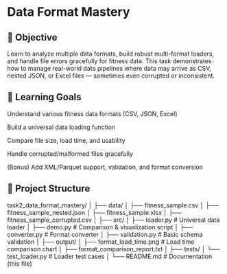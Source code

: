 # Data Format Mastery
## 🎯 Objective

Learn to analyze multiple data formats, build robust multi-format loaders, and handle file errors gracefully for fitness data.
This task demonstrates how to manage real-world data pipelines where data may arrive as CSV, nested JSON, or Excel files — sometimes even corrupted or inconsistent.

## 🧠 Learning Goals

Understand various fitness data formats (CSV, JSON, Excel)

Build a universal data loading function

Compare file size, load time, and usability

Handle corrupted/malformed files gracefully

(Bonus) Add XML/Parquet support, validation, and format conversion

## 📂 Project Structure
task2_data_format_mastery/
│
├── data/
│   ├── fitness_sample.csv
│   ├── fitness_sample_nested.json
│   ├── fitness_sample.xlsx
│   ├── fitness_sample_corrupted.csv
│
├── src/
│   ├── loader.py               # Universal data loader
│   ├── demo.py                 # Comparison & visualization script
│   ├── converter.py            # Format converter 
│   ├── validation.py           # Basic schema validation 
│
├── output/
│   ├── format_load_time.png    # Load time comparison chart
│   ├── format_comparison_report.txt
│
├── tests/
│   └── test_loader.py          # Loader test cases
│
└── README.md                   # Documentation (this file)